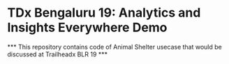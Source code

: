 # TDx Bengaluru 19: Analytics and Insights Everywhere Demo
*** This repository contains code of Animal Shelter usecase that would be discussed at Trailheadx BLR 19 ***
